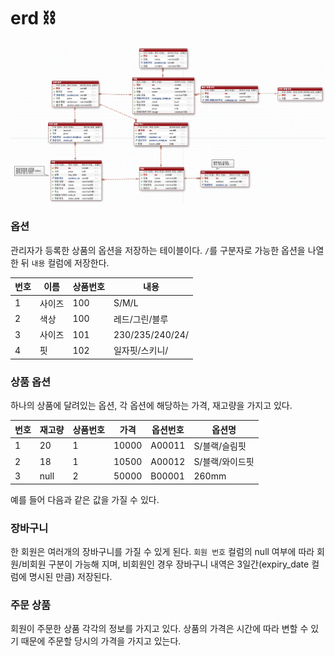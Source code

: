 # erd ⛓️
![erd](https://github.com/hanseonghye/ShoppingmallProject/blob/master/img/img1.png)


### 옵션

관리자가 등록한 상품의 옵션을 저장하는 테이블이다. `/`를 구분자로 가능한 옵션을 나열한 뒤 `내용` 컬럼에 저장한다.

| 번호 | 이름   | 상품번호 | 내용            |
| ---- | ------ | -------- | --------------- |
| 1    | 사이즈 | 100      | S/M/L           |
| 2    | 색상   | 100      | 레드/그린/블루  |
| 3    | 사이즈 | 101      | 230/235/240/24/ |
| 4    | 핏     | 102      | 일자핏/스키니/  |



### 상품 옵션

하나의 상품에 달려있는 옵션, 각 옵션에 해당하는 가격, 재고량을 가지고 있다.

| 번호 | 재고량 | 상품번호 | 가격  | 옵션번호 | 옵션명          |
| ---- | ------ | -------- | ----- | -------- | --------------- |
| 1    | 20     | 1        | 10000 | A00011   | S/블랙/슬림핏   |
| 2    | 18     | 1        | 10500 | A00012   | S/블랙/와이드핏 |
| 3    | null   | 2        | 50000 | B00001   | 260mm           |

예를 들어 다음과 같은 값을 가질 수 있다.



### 장바구니

한 회원은 여러개의 장바구니를 가질 수 있게 된다. `회원 번호` 컬럼의 null 여부에 따라 회원/비회원 구분이 가능해 지며, 비회원인 경우 장바구니 내역은 3일간(expiry_date 컬럼에 명시된 만큼) 저장된다.



### 주문 상품

회원이 주문한 상품 각각의 정보를 가지고 있다. 상품의 가격은 시간에 따라 변할 수 있기 때문에 주문할 당시의 가격을 가지고 있는다.